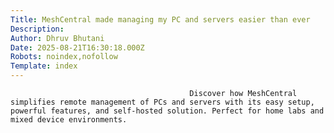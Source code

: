 ```yaml
---
Title: MeshCentral made managing my PC and servers easier than ever
Description: 
Author: Dhruv Bhutani
Date: 2025-08-21T16:30:18.000Z
Robots: noindex,nofollow
Template: index
---
```


                                            Discover how MeshCentral simplifies remote management of PCs and servers with its easy setup, powerful features, and self-hosted solution. Perfect for home labs and mixed device environments.
                                        